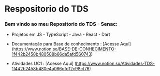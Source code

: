 
# Respositorio do TDS 

### Bem vindo ao meu Repositorio do TDS - Senac:

- Projetos em JS - TypeScript - Java - React - Dart

- Documentação para Base de conhecimento : [Acesse Aqui] (https://www.notion.so/BASE-DE-CONHECIMENTO-1f442b2458b480508b66da5afd560743)

- Atividades UC1 : [Acesse Aqui] (https://www.notion.so/Atividades-TDS-1f442b2458b480e4a086dfd12c98cf76)
